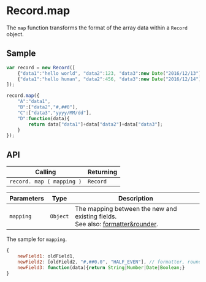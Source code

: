 # Record.map

The `map` function transforms the format of the array data within a `Record` object.

## Sample

```javascript
var record = new Record([
	{"data1":"hello world", "data2":123, "data3":new Date("2016/12/13") },
	{"data1":"hello human", "data2":456, "data3":new Date("2016/12/14") }
]);

record.map({
	"A":"data1",
	"B":["data2","#,##0"],
	"C":["data3","yyyy/MM/dd"],
	"D":function(data){
		return data["data1"]+data["data2"]+data["data3"];
	}
});
```

## API

| Calling | Returning |
|---|---|
| `record. map ( mapping )` | `Record` |

| Parameters | Type | Description |
|---|---|---|
| `mapping` | `Object` | The mapping between the new and existing fields. <br> See also: [formatter&rounder](formatter&rounder.md). |
The sample for `mapping`.
```javascript
{
    newField1: oldField1,
    newField2: [oldField2, "#,##0.0", "HALF_EVEN"], // formatter, rounder
    newField3: function(data){return String|Number|Date|Boolean;}
}
```